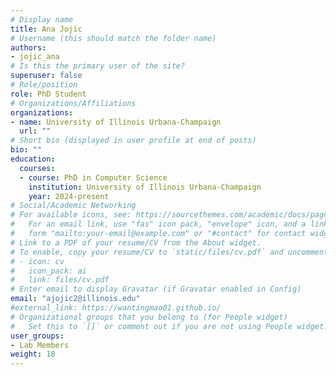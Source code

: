 ```yaml
---
# Display name
title: Ana Jojic
# Username (this should match the folder name)
authors:
- jojic_ana
# Is this the primary user of the site?
superuser: false
# Role/position
role: PhD Student
# Organizations/Affiliations
organizations:
- name: University of Illinois Urbana-Champaign
  url: ""
# Short bio (displayed in user profile at end of posts)
bio: ""
education:
  courses:
  - course: PhD in Computer Science
    institution: University of Illinois Urbana-Champaign
    year: 2024-present
# Social/Academic Networking
# For available icons, see: https://sourcethemes.com/academic/docs/page-builder/#icons
#   For an email link, use "fas" icon pack, "envelope" icon, and a link in the
#   form "mailto:your-email@example.com" or "#contact" for contact widget.
# Link to a PDF of your resume/CV from the About widget.
# To enable, copy your resume/CV to `static/files/cv.pdf` and uncomment the lines below.
# - icon: cv
#   icon_pack: ai
#   link: files/cv.pdf
# Enter email to display Gravatar (if Gravatar enabled in Config)
email: "ajojic2@illinois.edu"
#external_link: https://wantingmao01.github.io/
# Organizational groups that you belong to (for People widget)
#   Set this to `[]` or comment out if you are not using People widget.
user_groups:
- Lab Members
weight: 18
---
```

